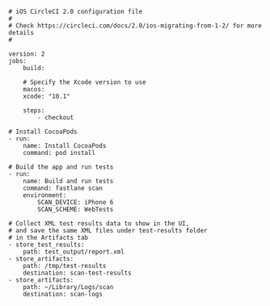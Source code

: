     # iOS CircleCI 2.0 configuration file
    #
    # Check https://circleci.com/docs/2.0/ios-migrating-from-1-2/ for more details
    #
    
    version: 2
    jobs:
        build:

        # Specify the Xcode version to use
        macos:
        xcode: "10.1"

        steps:
            - checkout

    # Install CocoaPods
    - run:
        name: Install CocoaPods
        command: pod install

    # Build the app and run tests
    - run:
        name: Build and run tests
        command: fastlane scan
        environment:
            SCAN_DEVICE: iPhone 6
            SCAN_SCHEME: WebTests

    # Collect XML test results data to show in the UI,
    # and save the same XML files under test-results folder
    # in the Artifacts tab
    - store_test_results:
        path: test_output/report.xml
    - store_artifacts:
        path: /tmp/test-results
        destination: scan-test-results
    - store_artifacts:
        path: ~/Library/Logs/scan
        destination: scan-logs
